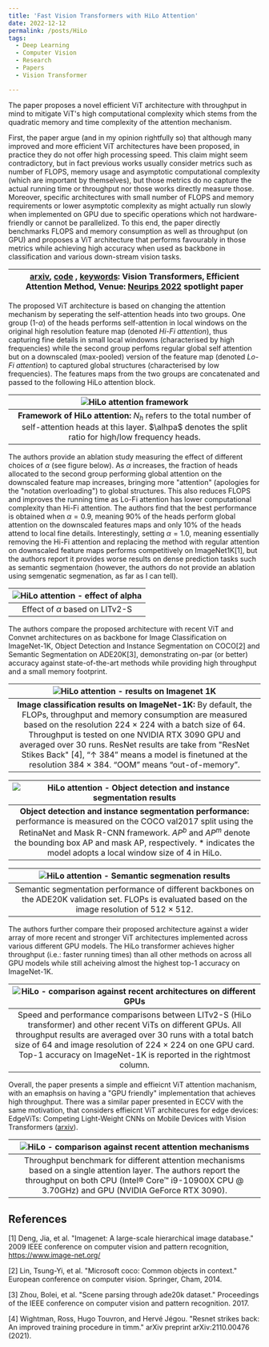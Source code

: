 ```yaml
---
title: 'Fast Vision Transformers with HiLo Attention'
date: 2022-12-12
permalink: /posts/HiLo
tags:
  - Deep Learning
  - Computer Vision
  - Research
  - Papers
  - Vision Transformer 

---
```

The paper proposes a novel efficient ViT architecture with throughput in mind to mitigate ViT's high computational complexity which stems from the quadratic memory and time complexity of the attention mechanism. 

First, the paper argue (and in my opinion rightfully so) that although many improved and more efficient ViT architectures have been proposed, in practice they do not offer high processing speed. This claim might seem contradictory, but in fact previous works usually consider metrics such as number of FLOPS, memory usage and asymptotic computational complexity (which are important by themselves), but those metrics do no capture the actual running time or throughput nor those works directly measure those. Moreover, specific architectures with small number of FLOPS and memory requirements or lower asymptotic complexity as might actually run slowly when implemented on GPU due to specific operations which not hardware-friendly or cannot be parallelized. To this end, the paper directly benchmarks FLOPS and memory consumption as well as throughput (on GPU) and proposes a ViT architecture that performs favourably in those metrics while achieving high accuracy when used as backbone in classification and various down-stream vision tasks. 

|[arxiv](https://arxiv.org/abs/2205.13213),  [code](https://github.com/ziplab/LITv2) , <ins> keywords</ins>: Vision Transformers, Efficient Attention Method, Venue: [Neurips 2022](https://nips.cc/) spotlight paper|
|:---:|


The proposed ViT architecture is based on changing the attention mechanism by seperating the self-attention heads into two groups. One group (1-$\alpha$) of the heads performs self-attention in local windows on the original high resolution feature map (denoted <i>Hi-Fi attention</i>), thus capturing fine details in small local windowns (characterised by high frequencies) while the second group perfoms regular global self attention but on a downscaled (max-pooled) version of the feature map (denoted <i>Lo-Fi attention</i>) to captured global structures (characterised by low frequencies). The features maps from the two groups are concatenated and passed to the following HiLo attention block. 

| ![HiLo attention framework](/posts/HiLo/Hilo_figure1.png) | 
|:--:| 
| <b>Framework of HiLo attention:</b>  $N_h$ refers to the total number of self-attention heads at this layer. $\alhpa$ denotes the split ratio for high/low frequency heads. |

The authors provide an ablation study measuring the effect of different choices of $\alpha$ (see figure below). As $\alpha$ increases, the fraction of heads allocated to the second group performing global attention on the downscaled feature map increases, bringing more "attention" (apologies for the "notation overloading") to global structures. This also reduces FLOPS and improves the running time as Lo-Fi attention has lower computational complexity than Hi-Fi attention. The authors find that the best performance is obtained when $\alpha=0.9$, meaning 90% of the heads perform global attention on the downscaled features maps and only 10% of the heads attend to local fine details. Interestingly, setting $\alpha=1.0$, meaning essentially removing the Hi-Fi attention and replacing the method with regular attention on downscaled feature maps performs competitively on ImageNet1K[1], but the authors report it provides worse results on dense prediction tasks such as semantic segmentaion (however, the authors do not provide an ablation using semgenatic segmenation, as far as I can tell).

| ![HiLo attention - effect of alpha](/posts/HiLo/Hilo_figure4.png) | 
|:--:| 
| Effect of $\alpha$ based on LITv2-S |

The authors compare the proposed architecture with recent ViT and Convnet architectures on as backbone for Image Classification on ImageNet-1K, Object Detection and Instance Segmentation on COCO[2] and Semantic Segmentation on ADE20K[3], demonstrating on-par (or better) accuracy against state-of-the-art methods while providing high throughput and a small memory footprint.


| ![HiLo attention - results on Imagenet 1K](/posts/HiLo/Hilo_table1.png) | 
|:--:| 
| <b> Image classification results on ImageNet-1K:</b> By default, the FLOPs, throughput and memory consumption are measured based on the resolution 224 × 224 with a batch size of 64. Throughput is tested on one NVIDIA RTX 3090 GPU and averaged over 30 runs. ResNet results are take from "ResNet Stikes Back" [4], “↑ 384” means a model is finetuned at the resolution 384 × 384. “OOM” means “out-of-memory”.|



| ![HiLo attention - Object detection and instance segmentation results](/posts/HiLo/Hilo_table2.png) | 
|:--:| 
| <b> Object detection and instance segmentation performance:</b> performance is measured on the COCO val2017 split using the RetinaNet and Mask R-CNN framework. $AP^b$ and $AP^m$ denote the bounding box AP and mask AP, respectively. * indicates the model adopts a local window size of 4 in HiLo.|


| ![HiLo attention - Semantic segmenation results](/posts/HiLo/Hilo_table3.png) | 
|:--:| 
| Semantic segmentation performance of different backbones on the ADE20K validation set. FLOPs is evaluated based on the image resolution of 512 × 512.|


The authors further compare their proposed architecture against a wider array of more recent and stronger ViT architectures implemented across various different GPU models. The HiLo transformer achieves higher throughput (i.e.: faster running times) than all other methods on across all GPU models while still acheiving almost the highest top-1 accuracy on ImageNet-1K.

| ![HiLo - comparison against recent architectures on different GPUs ](/posts/HiLo/Hilo_table6.png) | 
|:--:| 
| Speed and performance comparisons between LITv2-S (HiLo transformer) and other recent ViTs on different GPUs. All throughput results are averaged over 30 runs with a total batch size of 64 and image resolution of 224 × 224 on one GPU card. Top-1 accuracy on ImageNet-1K is reported in the rightmost column.|


Overall, the paper presents a simple and effieicnt ViT attention machanism, with an emaphsis on having a "GPU friendly" implementation that achieves high throughput. There was a similar paper presented in ECCV with the same motivation, that considers effieicnt ViT architecures for edge devices: EdgeViTs: Competing Light-Weight CNNs on Mobile Devices with Vision Transformers ([arxiv](https://arxiv.org/abs/2205.03436)). 

| ![HiLo - comparison against recent attention mechanisms](/posts/HiLo/Hilo_table10.png) | 
|:--:| 
| Throughput benchmark for different attention mechanisms based on a single attention layer. The authors report the throughput on both CPU (Intel® Core™ i9-10900X CPU @ 3.70GHz) and GPU (NVIDIA GeForce RTX 3090).|



## References

[1] Deng, Jia, et al. "Imagenet: A large-scale hierarchical image database." 2009 IEEE conference on computer vision and pattern recognition, https://www.image-net.org/ 

[2] Lin, Tsung-Yi, et al. "Microsoft coco: Common objects in context." European conference on computer vision. Springer, Cham, 2014.

[3] Zhou, Bolei, et al. "Scene parsing through ade20k dataset." Proceedings of the IEEE conference on computer vision and pattern recognition. 2017.

[4] Wightman, Ross, Hugo Touvron, and Hervé Jégou. "Resnet strikes back: An improved training procedure in timm." arXiv preprint arXiv:2110.00476 (2021).
